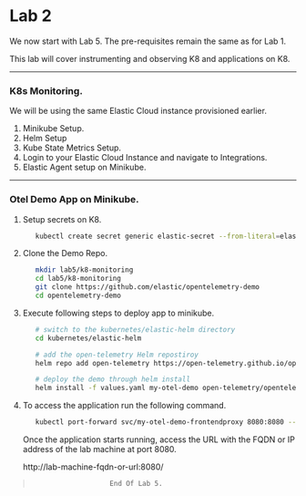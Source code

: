 # Lab 2

We now start with Lab 5. The pre-requisites remain the same as for Lab 1.

This lab will cover instrumenting and observing K8 and applications on K8.

---
### K8s Monitoring.

We will be using the same Elastic Cloud instance provisioned earlier.

1. Minikube Setup.
2. Helm Setup
3. Kube State Metrics Setup.
4. Login to your Elastic Cloud Instance and navigate to Integrations.
5. Elastic Agent setup on Minikube.

---
### Otel Demo App on Minikube.

1. Setup secrets on K8.
   ```bash
      kubectl create secret generic elastic-secret --from-literal=elastic_apm_endpoint='YOUR_APM_ENDPOINT_WITHOUT_HTTPS_PREFIX' --from-literal=elastic_apm_secret_token='YOUR_APM_SECRET_TOKEN'
   ```
2. Clone the Demo Repo.
   ```bash
      mkdir lab5/k8-monitoring
      cd lab5/k8-monitoring
      git clone https://github.com/elastic/opentelemetry-demo
      cd opentelemetry-demo
   ```
3. Execute following steps to deploy app to minikube.
   ```bash
      # switch to the kubernetes/elastic-helm directory
      cd kubernetes/elastic-helm

      # add the open-telemetry Helm repostiroy
      helm repo add open-telemetry https://open-telemetry.github.io/opentelemetry-helm-charts

      # deploy the demo through helm install
      helm install -f values.yaml my-otel-demo open-telemetry/opentelemetry-demo

   ```
4. To access the application run the following command.
   ```bash
      kubectl port-forward svc/my-otel-demo-frontendproxy 8080:8080 --address='0.0.0.0'
   ```
   Once the application starts running, access the URL with the FQDN or IP address of the lab machine at port 8080.
   
   http://lab-machine-fqdn-or-url:8080/
>                        End Of Lab 5.



